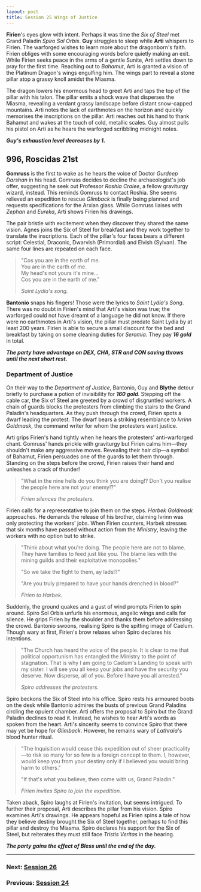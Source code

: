 ```yaml
---
layout: post
title: Session 25 Wings of Justice
---
```


**Firien**'s eyes glow with intent. Perhaps it was time the *Six of Steel* met Grand Paladin *Spiro Sol Orbis*. **Guy** struggles to sleep while **Arti** whispers to Firien. The warforged wishes to learn more about the dragonborn's faith. Firien obliges with some encouraging words before quietly making an exit. While Firien seeks peace in the arms of a gentle Sunite, Arti settles down to pray for the first time. Reaching out to *Bahamut*, Arti is granted a vision of the Platinum Dragon's wings engulfing him. The wings part to reveal a stone pillar atop a grassy knoll amidst the Miasma.

The dragon lowers his enormous head to greet Arti and taps the top of the pillar with his talon. The pillar emits a shock wave that disperses the Miasma, revealing a verdant grassy landscape before distant snow-capped mountains. Arti notes the lack of earthmotes on the horizon and quickly memorises the inscriptions on the pillar. Arti reaches out his hand to thank Bahamut and wakes at the touch of cold, metallic scales. Guy almost pulls his pistol on Arti as he hears the warforged scribbling midnight notes.

***Guy's exhaustion level decreases by 1.***

## **996, Roscidas 21st**

**Gomruss** is the first to wake as he hears the voice of Doctor *Gurdeep Darshan* in his head. Gomruss decides to decline the archaeologist's job offer, suggesting he seek out Professor *Roshia Cralee*, a fellow graviturgy wizard, instead. This reminds Gomruss to contact Roshia. She seems relieved an expedition to rescue *Glimback* is finally being planned and requests specifications for the Arxian glass. While Gomruss liaises with *Zephan* and *Eureka*, Arti shows Firien his drawings.

The pair bristle with excitement when they discover they shared the same vision. Agnes joins the Six of Steel for breakfast and they work together to translate the inscriptions. Each of the pillar's four faces bears a different script: Celestial, Draconic, Dwarvish (Primordial) and Elvish (Sylvan). The same four lines are repeated on each face.

> "Cos you are in the earth of me.  
> You are in the earth of me.  
> My head's not yours it's mine...  
> Cos you are in the earth of me."
>
> *Saint Lydia's song.*

**Bantonio** snaps his fingers! Those were the lyrics to *Saint Lydia's Song*. There was no doubt in Firien's mind that Arti's vision was true; the warforged could not have dreamt of a language he did not know. If there were no earthmotes in Arti's vision, the pillar must predate Saint Lydia by at least 200 years. Firien is able to secure a small discount for the bed and breakfast by taking on some cleaning duties for *Seramia*. They pay ***16 gold*** in total.

***The party have advantage on DEX, CHA, STR and CON saving throws until the next short rest.***

### Department of Justice

On their way to the *Department of Justice*, Bantonio, Guy and **Blythe** detour briefly to purchase a potion of invisibility for ***160 gold***. Stepping off the cable car, the Six of Steel are greeted by a crowd of disgruntled workers. A chain of guards blocks the protesters from climbing the stairs to the Grand Paladin's headquarters. As they push through the crowd, Firien spots a dwarf leading the protest. The dwarf bears a striking resemblance to *Ivrinn Goldmask*, the command writer for whom the protesters want justice.

Arti grips Firien's hand tightly when he hears the protesters' anti-warforged chant. Gomruss' hands prickle with graviturgy but Firien calms him—they shouldn't make any aggressive moves. Revealing their hair clip—a symbol of Bahamut, Firien persuades one of the guards to let them through. Standing on the steps before the crowd, Firien raises their hand and unleashes a crack of thunder!

> "What in the nine hells do you think you are doing!? Don't you realise the people here are not your enemy!?"
>
> *Firien silences the protesters.*

Firien calls for a representative to join them on the steps. *Harbek Goldmask* approaches. He demands the release of his brother, claiming Ivrinn was only protecting the workers' jobs. When Firien counters, Harbek stresses that six months have passed without action from the *Ministry*, leaving the workers with no option but to strike.

> "Think about what you're doing. The people here are not to blame. They have families to feed just like you. The blame lies with the mining guilds and their exploitative monopolies."
>
> "So we take the fight to them, ay lads!?"
>
> "Are you truly prepared to have your hands drenched in blood?"
>
> *Firien to Harbek.*

Suddenly, the ground quakes and a gust of wind prompts Firien to spin around. Spiro Sol Orbis unfurls his enormous, angelic wings and calls for silence. He grips Firien by the shoulder and thanks them before addressing the crowd. Bantonio swoons, realising Spiro is the spitting image of Caelum. Though wary at first, Firien's brow relaxes when Spiro declares his intentions.

> "The Church has heard the voice of the people. It is clear to me that political opportunism has entangled the Ministry to the point of stagnation. That is why I am going to Caelum's Landing to speak with my sister. I will see you all keep your jobs and have the security you deserve. Now disperse, all of you. Before I have you all arrested."
>
> *Spiro addresses the protesters.*

Spiro beckons the Six of Steel into his office. Spiro rests his armoured boots on the desk while Bantonio admires the busts of previous Grand Paladins circling the opulent chamber. Arti offers the proposal to Spiro but the Grand Paladin declines to read it. Instead, he wishes to hear Arti's words as spoken from the heart. Arti's sincerity seems to convince Spiro that there may yet be hope for *Glimback*. However, he remains wary of *Lathraia*'s blood hunter ritual.

> "The Inquisition would cease this expedition out of sheer practicality—to risk so many for so few is a foreign concept to them. I, however, would keep you from your destiny only if I believed you would bring harm to others."
>
> "If that's what you believe, then come with us, Grand Paladin."
>
> *Firien invites Spiro to join the expedition.*

Taken aback, Spiro laughs at Firien's invitation, but seems intrigued. To further their proposal, Arti describes the pillar from his vision. Spiro examines Arti's drawings. He appears hopeful as Firien spins a tale of how they believe destiny brought the Six of Steel together, perhaps to find this pillar and destroy the Miasma. Spiro declares his support for the Six of Steel, but reiterates they must still face *Tristis Veritas* in the hearing.

***The party gains the effect of Bless until the end of the day.***

---

### **Next: [Session 26](session-26)**
### **Previous: [Session 24](session-24)**
